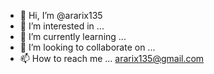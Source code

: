 - 👋 Hi, I’m @ararix135
- 👀 I’m interested in ...
- 🌱 I’m currently learning ...
- 💞️ I’m looking to collaborate on ...
- 📫 How to reach me ... ararix135@gmail.com

<!---
ararix135/ararix135 is a ✨ special ✨ repository because its `README.md` (this file) appears on your GitHub profile.
You can click the Preview link to take a look at your changes.
--->
